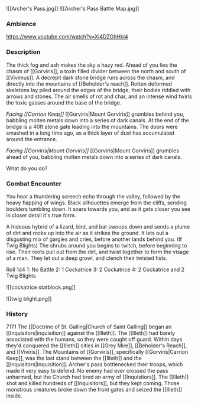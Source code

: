 ![[Archer's Pass.jpg]]
![[Archer's Pass Battle Map.jpg]]
### Ambience
https://www.youtube.com/watch?v=Xi4DZOhHkI4

### Description
The thick fog and ash makes the sky a hazy red. Ahead of you lies the chasm of [[Gorviris]], a toxin filled divider between the north and south of [[Vivimus]]. 
A decrepit dark stone bridge runs across the chasm, and directly into the mountains of [[Beholder's reach]]. Rotten deformed skeletons lay piled around the edges of the bridge, their bodies riddled with arrows and stones. The air smells of rot and char, and an intense wind twirls the toxic gasses around the base of the bridge. 

*Facing [[Carrion Keep]]*
[[Gorviris|Mount Gorviris]] grumbles behind you, babbling molten metals down into a series of dark canals. 
At the end of the bridge is a 40ft stone gate leading into the mountains. The doors were smashed in a long time ago, as a thick layer of dust has accumulated around the entrance. 

*Facing [[Gorviris|Mount Gorviris]]*
[[Gorviris|Mount Gorviris]] grumbles ahead of you, babbling molten metals down into a series of dark canals.

What do you do?


### Combat Encounter
You hear a thundering screech echo through the valley, followed by the heavy flapping of wings. Black silhouettes emerge from the cliffs, sending boulders tumbling down. It soars towards you, and as it gets closer you see in closer detail it's true form.

A hideous hybrid of a lizard, bird, and bat swoops down and sends a plume of dirt and rocks up into the air as it strikes the ground. It lets out a disgusting mix of gargles and cries, before another lands behind you. 
(If Twig Blights)
The shrubs around you begins to twitch, before beginning to rise. Their roots pull out from the dirt, and twist together to form the visage of a man. They let out a deep growl, and clench their twisted fists.  

Roll 1d4
1: No Battle
2: 1 Cockatrice
3: 2 Cockatrice
4: 2 Cockatrice and 2 Twig Blights 

![[cockatrice statblock.png]]

![[twig blight.png]]


### History
7171 
	The [[Doctrine of St. Galling|Church of Saint Galling]] began an [[Inquisitors|inquisition]] against the [[Illeth]]. The [[Illeth]] had barely associated with the humans, so they were caught off guard. Within days they'd conquered the [[Illeth]] cities in [[Grey Mire]], [[Beholder's Reach]], and [[Viviris]]. The Mountains of [[Gorviris]], specifically [[Gorviris|Carrion Keep]], was the last stand between the [[Illeth]] and the [[Inquisitors|Inquisition]]. Archer's pass bottlenecked their troops, which made it very easy to defend. No enemy had ever crossed the pass unharmed, but the Church had bred an army of [[Inquisitors]]. The [[Illeth]] shot and killed hundreds of [[inquisitors]], but they kept coming. Those monstrous creatures broke down the front gates and seized the [[Illeth]] inside.